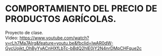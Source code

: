 # COMPORTAMIENTO DEL PRECIO DE PRODUCTOS AGRÍCOLAS.

Proyecto de clase.<br>
Video:  https://www.youtube.com/watch?v=rLh7Ma7Alrg&feature=youtu.be&fbclid=IwAR0dW-GycUojkt_OhByYyACnHXfLbTc-bBdQ2hlE0jY2N4nrDMpCHFque2c
